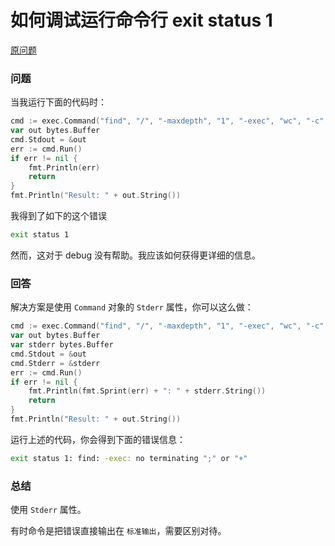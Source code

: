 如何调试运行命令行 exit status 1
================================


[原问题](https://stackoverflow.com/questions/18159704/how-to-debug-exit-status-1-error-when-running-exec-command-in-golang/18159705)


### 问题

当我运行下面的代码时：

```go
cmd := exec.Command("find", "/", "-maxdepth", "1", "-exec", "wc", "-c", "{}", "\\")
var out bytes.Buffer
cmd.Stdout = &out
err := cmd.Run()
if err != nil {
    fmt.Println(err)
    return
}
fmt.Println("Result: " + out.String())
```

我得到了如下的这个错误

```bash
exit status 1
```

然而，这对于 debug 没有帮助。我应该如何获得更详细的信息。

### 回答

解决方案是使用 `Command` 对象的 `Stderr` 属性，你可以这么做：

```go
cmd := exec.Command("find", "/", "-maxdepth", "1", "-exec", "wc", "-c", "{}", "\\")
var out bytes.Buffer
var stderr bytes.Buffer
cmd.Stdout = &out
cmd.Stderr = &stderr
err := cmd.Run()
if err != nil {
    fmt.Println(fmt.Sprint(err) + ": " + stderr.String())
    return
}
fmt.Println("Result: " + out.String())
```

运行上述的代码，你会得到下面的错误信息：

```bash
exit status 1: find: -exec: no terminating ";" or "+"
```

### 总结

使用 `Stderr` 属性。

有时命令是把错误直接输出在 `标准输出`，需要区别对待。